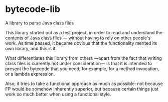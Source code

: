 # bytecode-lib
A library to parse Java class files

This library started out as a test project, in order to read and understand the
contents of Java class files — without having to rely on other people's work. As
time passed, it became obvious that the functionality merited its own library,
and this is it.

What differentiates this library from others —apart from the fact that writing
class files is currently not under consideration— is that it is intended to present
the bytecode that you need; for example, for a method invocation, or a lambda
expression.

Also, it tries to take a functional approach as much as possible: not because FP would
be somehow inherently superior, but because certain things just work so much better
when using a functional style.
